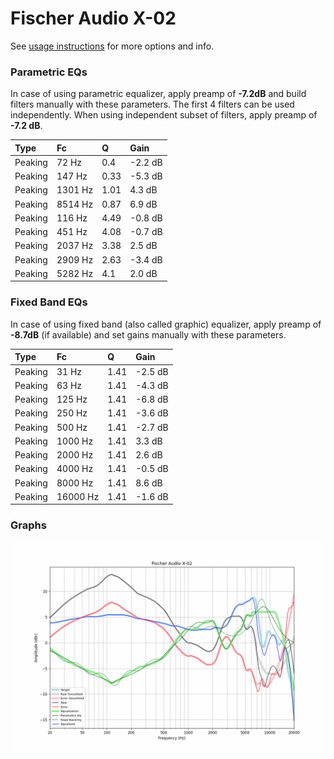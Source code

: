 # Fischer Audio X-02
See [usage instructions](https://github.com/jaakkopasanen/AutoEq#usage) for more options and info.

### Parametric EQs
In case of using parametric equalizer, apply preamp of **-7.2dB** and build filters manually
with these parameters. The first 4 filters can be used independently.
When using independent subset of filters, apply preamp of **-7.2 dB**.

| Type    | Fc      |    Q | Gain    |
|:--------|:--------|:-----|:--------|
| Peaking | 72 Hz   | 0.4  | -2.2 dB |
| Peaking | 147 Hz  | 0.33 | -5.3 dB |
| Peaking | 1301 Hz | 1.01 | 4.3 dB  |
| Peaking | 8514 Hz | 0.87 | 6.9 dB  |
| Peaking | 116 Hz  | 4.49 | -0.8 dB |
| Peaking | 451 Hz  | 4.08 | -0.7 dB |
| Peaking | 2037 Hz | 3.38 | 2.5 dB  |
| Peaking | 2909 Hz | 2.63 | -3.4 dB |
| Peaking | 5282 Hz | 4.1  | 2.0 dB  |

### Fixed Band EQs
In case of using fixed band (also called graphic) equalizer, apply preamp of **-8.7dB**
(if available) and set gains manually with these parameters.

| Type    | Fc       |    Q | Gain    |
|:--------|:---------|:-----|:--------|
| Peaking | 31 Hz    | 1.41 | -2.5 dB |
| Peaking | 63 Hz    | 1.41 | -4.3 dB |
| Peaking | 125 Hz   | 1.41 | -6.8 dB |
| Peaking | 250 Hz   | 1.41 | -3.6 dB |
| Peaking | 500 Hz   | 1.41 | -2.7 dB |
| Peaking | 1000 Hz  | 1.41 | 3.3 dB  |
| Peaking | 2000 Hz  | 1.41 | 2.6 dB  |
| Peaking | 4000 Hz  | 1.41 | -0.5 dB |
| Peaking | 8000 Hz  | 1.41 | 8.6 dB  |
| Peaking | 16000 Hz | 1.41 | -1.6 dB |

### Graphs
![](./Fischer%20Audio%20X-02.png)